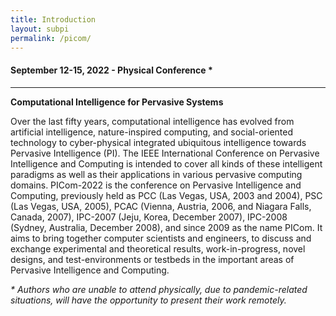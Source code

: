 ```yaml
---
title: Introduction
layout: subpi
permalink: /picom/
---
```


<h4>September 12-15, 2022 - Physical Conference *</h4>
<hr/>

<p><b>Computational Intelligence for Pervasive Systems</b></p>

<p>
Over the last fifty years, computational intelligence has evolved from artificial intelligence, nature-inspired computing, and social-oriented technology to cyber-physical integrated ubiquitous intelligence towards Pervasive Intelligence (PI). The IEEE International Conference on Pervasive Intelligence and Computing is intended to cover all kinds of these intelligent paradigms as well as their applications in various pervasive computing domains.
PICom-2022 is the conference on Pervasive Intelligence and Computing, previously held as PCC (Las Vegas, USA, 2003 and 2004), PSC (Las Vegas, USA, 2005), PCAC (Vienna, Austria, 2006, and Niagara Falls, Canada, 2007), IPC-2007 (Jeju, Korea, December 2007), IPC-2008 (Sydney, Australia, December 2008), and since 2009 as the name PICom. It aims to bring together computer scientists and engineers, to discuss and exchange experimental and theoretical results, work-in-progress, novel designs, and test-environments or testbeds in the important areas of Pervasive Intelligence and Computing.
</p>

<p><i>* Authors who are unable to attend physically, due to pandemic-related situations, will have the opportunity to present their work remotely.</i></p>
